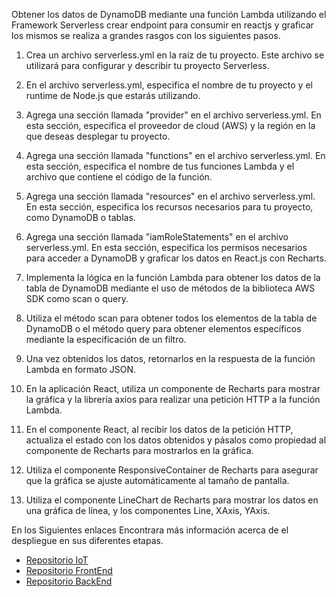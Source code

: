 Obtener los datos de DynamoDB mediante una función Lambda utilizando el Framework Serverless crear endpoint para consumir en reactjs y graficar los mismos se realiza a grandes rasgos con los siguientes pasos.

1. Crea un archivo serverless.yml en la raíz de tu proyecto. Este archivo se utilizará para configurar y describir tu proyecto Serverless.

2. En el archivo serverless.yml, especifica el nombre de tu proyecto y el runtime de Node.js que estarás utilizando.

3. Agrega una sección llamada "provider" en el archivo serverless.yml. En esta sección, especifica el proveedor de cloud (AWS) y la región en la que deseas desplegar tu proyecto.

4. Agrega una sección llamada "functions" en el archivo serverless.yml. En esta sección, especifica el nombre de tus funciones Lambda y el archivo que contiene el código de la función.

5. Agrega una sección llamada "resources" en el archivo serverless.yml. En esta sección, especifica los recursos necesarios para tu proyecto, como DynamoDB o tablas.

6. Agrega una sección llamada "iamRoleStatements" en el archivo serverless.yml. En esta sección, especifica los permisos necesarios para acceder a DynamoDB y graficar los datos en React.js con Recharts.

7. Implementa la lógica en la función Lambda para obtener los datos de la tabla de DynamoDB mediante el uso de métodos de la biblioteca AWS SDK como scan o query.

8. Utiliza el método scan para obtener todos los elementos de la tabla de DynamoDB o el método query para obtener elementos específicos mediante la especificación de un filtro.

9. Una vez obtenidos los datos, retornarlos en la respuesta de la función Lambda en formato JSON.

10. En la aplicación React, utiliza un componente de Recharts para mostrar la gráfica y la librería axios para realizar una petición HTTP a la función Lambda.

11. En el componente React, al recibir los datos de la petición HTTP, actualiza el estado con los datos obtenidos y pásalos como propiedad al componente de Recharts para mostrarlos en la gráfica.

12. Utiliza el componente ResponsiveContainer de Recharts para asegurar que la gráfica se ajuste automáticamente al tamaño de pantalla.

13. Utiliza el componente LineChart de Recharts para mostrar los datos en una gráfica de línea, y los componentes Line, XAxis, YAxis.

En los Siguientes enlaces Encontrara más información acerca de el despliegue en sus diferentes etapas.

- [Repositorio IoT](https://github.com/Zasalast/Esp32-D1-Criadora-de-Pollos)
- [Repositorio FrontEnd](https://github.com/Zasalast/esp32-incubadora-nex.git)
- [Repositorio BackEnd](https://github.com/Zasalast/seminario/tree/backend)
